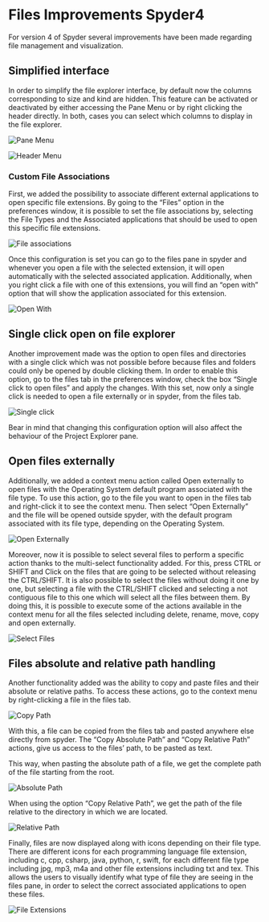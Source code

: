 <!--
.. title: Files Improvements Spyder4
.. slug: 
.. date: 2019-10-28
.. author: Juanita Gomez
.. tags: 
.. category: 
.. link: 
.. description: 
.. type: text
-->

# Files Improvements Spyder4

For version 4 of Spyder several improvements have been made regarding file management and visualization. 

## Simplified interface

In order to simplify the file explorer interface, by default now the columns corresponding to size and kind are hidden. This feature can be activated or deactivated by either accessing the Pane Menu or by right clicking the header directly. In both, cases you can select which columns to display in the file explorer.

![Pane Menu](/images/pane-menu.png)

![Header Menu](/images/header-menu.png)

### Custom File Associations

First, we added the possibility to associate different external applications to open specific file extensions. By going to the “Files” option in the preferences window, it is possible to set the file associations by, selecting the File Types and the Associated applications that should be used to open this specific file extensions. 

![File associations](/images/file-associations.png)

Once this configuration is set you can go to the files pane in spyder and whenever you open a file with the selected extension, it will open automatically with the selected associated application. Additionally, when you right click a file with one of this extensions, you will find an “open with” option that will show the application associated for this extension.

![Open With](/images/open-with.png)

## Single click open on file explorer

Another improvement made was the option to open files and directories with a single click which was not possible before because files and folders could only be opened by double clicking them. In order to enable this option, go to the files tab in the preferences window, check the box “Single click to open files” and apply the changes. With this set, now only a single click is needed to open a file externally or in spyder, from the files tab. 

![Single click](/images/single-click.jpg)

Bear in mind that changing this configuration option will also affect the behaviour of the Project Explorer pane.

## Open files externally

Additionally, we added a context menu action called Open externally to open files with the Operating System default program associated with the file type. To use this action, go to the file you want to open in the files tab and right-click it to see the context menu. Then select “Open Externally” and the file will be opened outside spyder, with the default program associated with its file type, depending on the Operating System.

![Open Externally](/images/open-externally.png)

Moreover, now it is possible to select several files to perform a specific action thanks to the multi-select functionality added. For this, press CTRL or SHIFT and Click on the files that are going to be selected without releasing the CTRL/SHIFT. It is also possible to select the files without doing it one by one, but selecting a file with the CTRL/SHIFT clicked and selecting a not contiguous file to this one which will select all the files between them.
By doing this, it is possible to execute some of the actions available in the context menu for all the files selected including delete, rename, move, copy and open externally.


![Select Files](/images/select-files.png)

## Files absolute and relative path handling

Another functionality added was the ability to copy and paste files and their absolute or relative paths. To access these actions, go to the context menu by right-clicking a file in the files tab. 

![Copy Path](/images/copy-path.png)

With this, a file can be copied from the files tab and pasted anywhere else directly from spyder. The “Copy Absolute Path” and “Copy Relative Path” actions, give us access to the files’ path, to be pasted as text. 

This way, when pasting the absolute path of a file, we get the complete path of the file starting from the root.

![Absolute Path](/images/absolute-path.png)

When using the option “Copy Relative Path”, we get the path of the file relative to the directory in which we are located.

![Relative Path](/images/relative-path.png)

Finally, files are now displayed along with icons depending on their file type. There are different icons for each programming language file extension, including c, cpp, csharp, java, python, r, swift, for each different file type including jpg, mp3, m4a and other file extensions including txt and tex. This allows the users to visually identify what type of file they are seeing in the files pane, in order to select the correct associated applications to open these files.

![File Extensions](/images/file-extensions.png)





